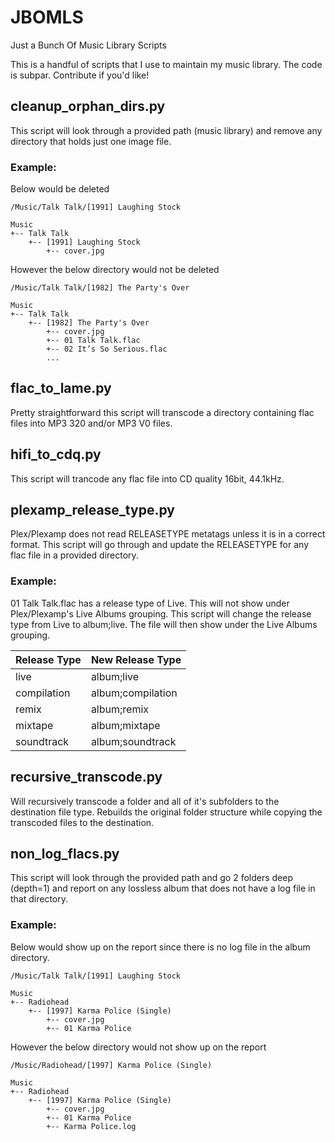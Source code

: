 # JBOMLS
Just a Bunch Of Music Library Scripts

This is a handful of scripts that I use to maintain my music library.
The code is subpar. Contribute if you'd like!

## cleanup_orphan_dirs.py
This script will look through a provided path (music library) and remove any directory that holds just one image file.

### Example:
Below would be deleted

```
/Music/Talk Talk/[1991] Laughing Stock

Music
+-- Talk Talk
    +-- [1991] Laughing Stock
        +-- cover.jpg
```

However the below directory would not be deleted

```
/Music/Talk Talk/[1982] The Party's Over

Music
+-- Talk Talk
    +-- [1982] The Party's Over
        +-- cover.jpg
        +-- 01 Talk Talk.flac
        +-- 02 It’s So Serious.flac
        ...
```

## flac_to_lame.py
Pretty straightforward this script will transcode a directory containing flac files into MP3 320 and/or MP3 V0 files.

## hifi_to_cdq.py
This script will trancode any flac file into CD quality 16bit, 44.1kHz.

## plexamp_release_type.py
Plex/Plexamp does not read RELEASETYPE metatags unless it is in a correct format. This script will go through and update the RELEASETYPE for any flac file in a provided directory.

### Example:

01 Talk Talk.flac has a release type of Live. This will not show under Plex/Plexamp's Live Albums grouping. 
This script will change the release type from Live to album;live. The file will then show under the Live Albums grouping.


| Release Type | New Release Type  |
|--------------|-------------------|
| live         | album;live        |
| compilation  | album;compilation |
| remix        | album;remix       |
| mixtape      | album;mixtape     |
| soundtrack   | album;soundtrack  |

## recursive_transcode.py
Will recursively transcode a folder and all of it's subfolders to the destination file type.  Rebuilds the original folder structure while copying the transcoded files to the destination. 

## non_log_flacs.py
This script will look through the provided path and go 2 folders deep (depth=1) and report on any lossless album that does not have a log file in that directory.

### Example:
Below would show up on the report since there is no log file in the album directory.

```
/Music/Talk Talk/[1991] Laughing Stock

Music
+-- Radiohead
    +-- [1997] Karma Police (Single)
        +-- cover.jpg
        +-- 01 Karma Police
```

However the below directory would not show up on the report

```
/Music/Radiohead/[1997] Karma Police (Single)

Music
+-- Radiohead
    +-- [1997] Karma Police (Single)
        +-- cover.jpg
        +-- 01 Karma Police
        +-- Karma Police.log
```